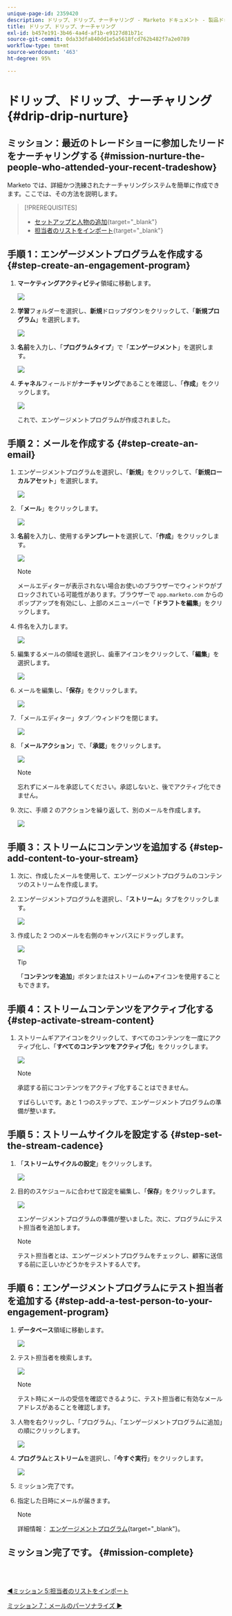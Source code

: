```yaml
---
unique-page-id: 2359420
description: ドリップ、ドリップ、ナーチャリング - Marketo ドキュメント - 製品ドキュメント
title: ドリップ、ドリップ、ナーチャリング
exl-id: b457e191-3b46-4a4d-af1b-e9127d81b71c
source-git-commit: 0da33dfa840dd1e5a5618fcd762b482f7a2e0789
workflow-type: tm+mt
source-wordcount: '463'
ht-degree: 95%

---
```


# ドリップ、ドリップ、ナーチャリング {#drip-drip-nurture}

## ミッション：最近のトレードショーに参加したリードをナーチャリングする {#mission-nurture-the-people-who-attended-your-recent-tradeshow}

Marketo では、詳細かつ洗練されたナーチャリングシステムを簡単に作成できます。ここでは、その方法を説明します。

>[!PREREQUISITES]
>
>* [セットアップと人物の追加](/help/marketo/getting-started/quick-wins/get-set-up-and-add-a-person.md){target=&quot;_blank&quot;}
>* [担当者のリストをインポート](/help/marketo/getting-started/quick-wins/import-a-list-of-people.md){target=&quot;_blank&quot;}


## 手順 1：エンゲージメントプログラムを作成する {#step-create-an-engagement-program}

1. **マーケティングアクティビティ**&#x200B;領域に移動します。

   ![](assets/one-3.png)

1. **学習**&#x200B;フォルダーを選択し、**新規**&#x200B;ドロップダウンをクリックして、「**新規プログラム**」を選択します。

   ![](assets/two-4.png)

1. **名前**&#x200B;を入力し、「**プログラムタイプ**」で「**エンゲージメント**」を選択します。

   ![](assets/three-3.png)

1. **チャネル**&#x200B;フィールドが&#x200B;**ナーチャリング**&#x200B;であることを確認し、「**作成**」をクリックします。

   ![](assets/four-2.png)

   これで、エンゲージメントプログラムが作成されました。

## 手順 2：メールを作成する {#step-create-an-email}

1. エンゲージメントプログラムを選択し、「**新規**」をクリックして、「**新規ローカルアセット**」を選択します。

   ![](assets/five-3.png)

1. 「**メール**」をクリックします。

   ![](assets/six-3.png)

1. **名前**&#x200B;を入力し、使用する&#x200B;**テンプレート**&#x200B;を選択して、「**作成**」をクリックします。

   ![](assets/seven-4.png)

   >[!NOTE]
   >
   >メールエディターが表示されない場合お使いのブラウザーでウィンドウがブロックされている可能性があります。ブラウザーで `app.marketo.com` からのポップアップを有効にし、上部のメニューバーで「**ドラフトを編集**」をクリックします。

1. 件名を入力します。

   ![](assets/eight-2.png)

1. 編集するメールの領域を選択し、歯車アイコンをクリックして、「**編集**」を選択します。

   ![](assets/nine-1.png)

1. メールを編集し、「**保存**」をクリックします。

   ![](assets/ten-3.png)

1. 「メールエディター」タブ／ウィンドウを閉じます。

   ![](assets/eleven-3.png)

1. 「**メールアクション**」で、「**承認**」をクリックします。

   ![](assets/twelve-2.png)

   >[!NOTE]
   >
   >忘れずにメールを承認してください。承認しないと、後でアクティブ化できません。

1. 次に、手順 2 のアクションを繰り返して、別のメールを作成します。

   ![](assets/thirteen-2.png)

## 手順 3：ストリームにコンテンツを追加する {#step-add-content-to-your-stream}

1. 次に、作成したメールを使用して、エンゲージメントプログラムのコンテンツのストリームを作成します。

1. エンゲージメントプログラムを選択し、「**ストリーム**」タブをクリックします。

   ![](assets/fourteen-2.png)

1. 作成した 2 つのメールを右側のキャンバスにドラッグします。

   ![](assets/fifteen-2.png)

   >[!TIP]
   >
   >「**コンテンツを追加**」ボタンまたはストリームの&#x200B;**+**&#x200B;アイコンを使用することもできます。

## 手順 4：ストリームコンテンツをアクティブ化する {#step-activate-stream-content}

1. ストリームギアアイコンをクリックして、すべてのコンテンツを一度にアクティブ化し、「**すべてのコンテンツをアクティブ化**」をクリックします。

   ![](assets/image2014-9-24-12-3a48-3a28.png)

   >[!NOTE]
   >
   >承認する前にコンテンツをアクティブ化することはできません。

   すばらしいです。あと 1 つのステップで、エンゲージメントプログラムの準備が整います。

## 手順 5：ストリームサイクルを設定する {#step-set-the-stream-cadence}

1. 「**ストリームサイクルの設定**」をクリックします。

   ![](assets/seventeen.png)

1. 目的のスケジュールに合わせて設定を編集し、「**保存**」をクリックします。

   ![](assets/image2014-9-24-12-3a49-3a5.png)

   エンゲージメントプログラムの準備が整いました。次に、プログラムにテスト担当者を追加します。

   >[!NOTE]
   >
   >テスト担当者とは、エンゲージメントプログラムをチェックし、顧客に送信する前に正しいかどうかをテストする人です。

## 手順 6：エンゲージメントプログラムにテスト担当者を追加する {#step-add-a-test-person-to-your-engagement-program}

1. **データベース**&#x200B;領域に移動します。

   ![](assets/nineteen-1.png)

1. テスト担当者を検索します。

   ![](assets/twenty-1.png)

   >[!NOTE]
   >
   >テスト時にメールの受信を確認できるように、テスト担当者に有効なメールアドレスがあることを確認します。

1. 人物を右クリックし、「プログラム」、「エンゲージメントプログラムに追加」の順にクリックします。

   ![](assets/twenty-one.png)

1. **プログラム**&#x200B;と&#x200B;**ストリーム**&#x200B;を選択し、「**今すぐ実行**」をクリックします。

   ![](assets/twenty-two.png)

1. ミッション完了です。

1. 指定した日時にメールが届きます。

   >[!NOTE]
   >
   >詳細情報： [エンゲージメントプログラム](/help/marketo/product-docs/email-marketing/drip-nurturing/creating-an-engagement-program/understanding-engagement-programs.md){target=&quot;_blank&quot;}。

## ミッション完了です。 {#mission-complete}

<br> 

[◄ミッション 5:担当者のリストをインポート](/help/marketo/getting-started/quick-wins/import-a-list-of-people.md)

[ミッション 7：メールのパーソナライズ ►](/help/marketo/getting-started/quick-wins/personalize-an-email.md)
